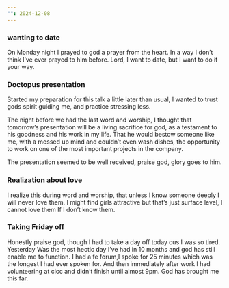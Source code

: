 ```yaml
---
"": 2024-12-08
---
```

  

### wanting to date

On Monday night I prayed to god a prayer from the heart. In a way I don’t think I’ve ever prayed to him before. Lord, I want to date, but I want to do it your way.

### Doctopus presentation

Started my preparation for this talk a little later than usual, I wanted to trust gods spirit guiding me, and practice stressing less.

The night before we had the last word and worship, I thought that tomorrow’s presentation will be a living sacrifice for god, as a testament to his goodness and his work in my life. That he would bestow someone like me, with a messed up mind and couldn’t even wash dishes, the opportunity to work on one of the most important projects in the company.

The presentation seemed to be well received, praise god, glory goes to him.

### Realization about love

I realize this during word and worship, that unless I know someone deeply I will never love them. I might find girls attractive but that’s just surface level, I cannot love them If I don’t know them.

  

### Taking Friday off

Honestly praise god, though I had to take a day off today cus I was so tired. Yesterday Was the most hectic day I’ve had in 10 months and god has still enable me to function. I had a fe forum,I spoke for 25 minutes which was the longest I had ever spoken for. And then immediately after work I had volunteering at clcc and didn’t finish until almost 9pm. God has brought me this far.